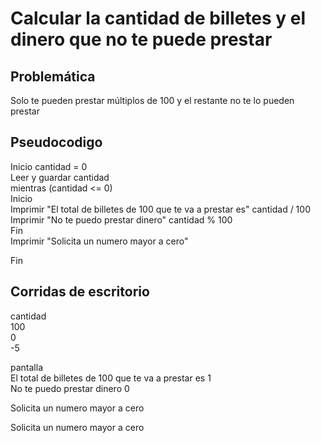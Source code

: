 # Calcular la cantidad de billetes y el dinero que no te puede prestar

## Problemática
Solo te pueden prestar múltiplos de 100 y el restante no te lo pueden prestar


## Pseudocodigo

Inicio
    cantidad = 0  
    Leer y guardar cantidad    
    mientras (cantidad <= 0)  
    Inicio  
        Imprimir "El total de billetes de 100 que te va a prestar es" cantidad / 100   
        Imprimir "No te puedo prestar dinero" cantidad % 100   
    Fin  
    Imprimir "Solicita un numero mayor a cero"   
   
Fin

## Corridas de escritorio

cantidad  
100  
0  
-5  

pantalla  
El total de billetes de 100 que te va a prestar es 1  
No te puedo prestar dinero 0  

Solicita un numero mayor a cero 
 
Solicita un numero mayor a cero  